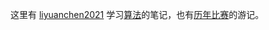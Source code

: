 这里有 [liyuanchen2021](https://www.luogu.com.cn/user/557680) 学习[算法](https://github.com/luogu557680/liyuanchen2021-notes/tree/main/algorithms)的笔记，也有[历年比赛](https://github.com/luogu557680/liyuanchen2021-notes/tree/main/contests)的游记。
